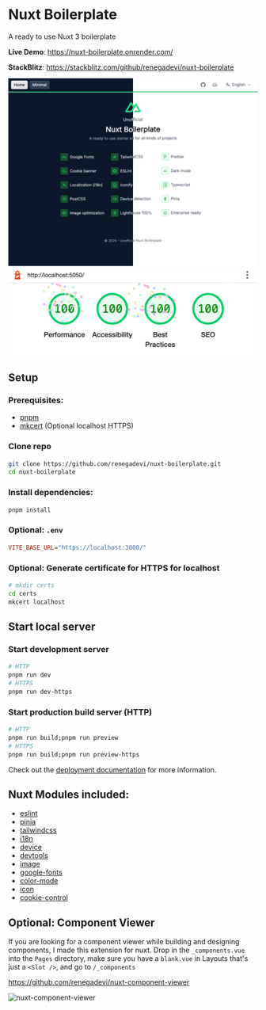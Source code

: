 # Nuxt Boilerplate

A ready to use Nuxt 3 boilerplate

**Live Demo**: https://nuxt-boilerplate.onrender.com/

**StackBlitz**: https://stackblitz.com/github/renegadevi/nuxt-boilerplate

![screenshot](https://raw.githubusercontent.com/renegadevi/nuxt-boilerplate/main/.github/screenshot.png)
![lighthouse](https://github.com/renegadevi/nuxt-boilerplate/blob/e806bae6efec29a19579d7cf76ef683ffe980917/.github/lighthouse.png)

## Setup

### Prerequisites:

- [pnpm](https://pnpm.io/)
- [mkcert](https://github.com/FiloSottile/mkcert) (Optional localhost HTTPS)

### Clone repo
```bash
git clone https://github.com/renegadevi/nuxt-boilerplate.git
cd nuxt-boilerplate
```

### Install dependencies:

```bash
pnpm install
```

### Optional: `.env`

```ini
VITE_BASE_URL="https://localhost:3000/"
```

### Optional: Generate certificate for HTTPS for localhost

```bash
# mkdir certs
cd certs
mkcert localhost
```

## Start local server

### Start development server

```bash
# HTTP
pnpm run dev
# HTTPS
pnpm run dev-https
```

### Start production build server (HTTP)

```bash
# HTTP
pnpm run build;pnpm run preview
# HTTPS
pnpm run build;pnpm run preview-https
```

Check out the [deployment documentation](https://nuxt.com/docs/getting-started/deployment) for more information.

## Nuxt Modules included:

- [eslint](https://nuxt.com/modules/eslint)
- [pinia](https://nuxt.com/modules/pinia)
- [tailwindcss](https://nuxt.com/modules/tailwindcss)
- [i18n](https://nuxt.com/modules/i18n)
- [device](https://nuxt.com/modules/device)
- [devtools](https://nuxt.com/modules/devtools)
- [image](https://nuxt.com/modules/image)
- [google-fonts](https://nuxt.com/modules/google-fonts)
- [color-mode](https://nuxt.com/modules/color-mode)
- [icon](https://nuxt.com/modules/icon)
- [cookie-control](https://nuxt.com/modules/cookie-control)


## Optional: Component Viewer

If you are looking for a component viewer while building and designing components, I made this extension for nuxt. Drop in the `_components.vue` into the `Pages` directory, make sure you have a `blank.vue` in Layouts that's just a `<Slot />`, and go to `/_components`

https://github.com/renegadevi/nuxt-component-viewer

![nuxt-component-viewer](https://raw.githubusercontent.com/renegadevi/nuxt-component-viewer/6ca97e434ccd52d0949712ca39420529d37b3b5b/.github/screenshot-1.png)
